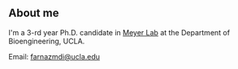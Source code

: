 ## About me

I'm a 3-rd year Ph.D. candidate in [Meyer Lab](asmlab.org) at the Department of Bioengineering, UCLA. 

Email: farnazmdi@ucla.edu
